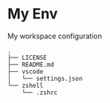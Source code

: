 # My Env

My workspace configuration

```
.
├── LICENSE
├── README.md
├── vscode
│   └── settings.json
└── zshell
    └── .zshrc
```
